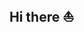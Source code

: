 ## Hi there ⛵

<!--


- 🌱 I’m currently learning AIML through the University of Texas Post-Graduate Program in AIML...
- 👯 I’m looking to collaborate on ...neural network projects
- 💬 Ask me about ...sailing and my dogs, two gold retrievers
- 📫 How to reach me: ...steve@stevewardmedia.com
- ⚡ Fun fact: ... I can type my whole name on the left hand of a keyboard 
-->
